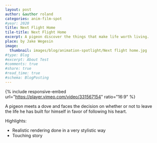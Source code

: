 ```yaml
---
layout: post
author: &author roland
categories: anim-film-spot
#year: 2020
title: Next Flight Home
tile-title: Next Flight Home
excerpt: A pigeon discover the things that make life worth living.
place: by Jake Wegesin
image:
  thumbnail: images/blog/animation-spotlight/Next flight home.jpg
#type: Blog
#excerpt: About Test
#comments: true
#share: true
#read_time: true
#schema: BlogPosting
---
```



{% include responsive-embed url="https://player.vimeo.com/video/331567154" ratio="16:9" %}

A pigeon meets a dove and faces the decision on whether or not to leave the life he has built for himself in favor of following his heart.

Highlights:
* Realistic rendering done in a very stylistic way
* Touching story
